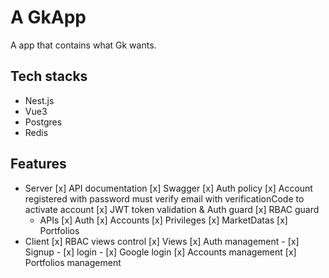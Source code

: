 # A GkApp

A app that contains what Gk wants.

## Tech stacks

- Nest.js
- Vue3
- Postgres
- Redis

## Features

- Server
  [x] API documentation
    [x] Swagger
  [x] Auth policy
    [x] Account registered with password must verify email with verificationCode to activate account
    [x] JWT token validation & Auth guard
    [x] RBAC guard
  - APIs
    [x] Auth
    [x] Accounts
    [x] Privileges
    [x] MarketDatas
    [x] Portfolios
- Client
  [x] RBAC views control
  [x] Views
    [x] Auth management
      - [x] Signup
      - [x] login
      - [x] Google login
    [x] Accounts management
    [x] Portfolios management
